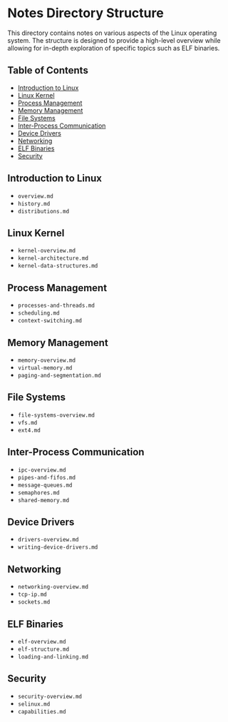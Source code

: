 # Notes Directory Structure

This directory contains notes on various aspects of the Linux operating system. The structure is designed to provide a high-level overview while allowing for in-depth exploration of specific topics such as ELF binaries.

## Table of Contents

- [Introduction to Linux](#introduction-to-linux)
- [Linux Kernel](#linux-kernel)
- [Process Management](#process-management)
- [Memory Management](#memory-management)
- [File Systems](#file-systems)
- [Inter-Process Communication](#inter-process-communication)
- [Device Drivers](#device-drivers)
- [Networking](#networking)
- [ELF Binaries](#elf-binaries)
- [Security](#security)

## Introduction to Linux

- `overview.md`
- `history.md`
- `distributions.md`

## Linux Kernel

- `kernel-overview.md`
- `kernel-architecture.md`
- `kernel-data-structures.md`

## Process Management

- `processes-and-threads.md`
- `scheduling.md`
- `context-switching.md`

## Memory Management

- `memory-overview.md`
- `virtual-memory.md`
- `paging-and-segmentation.md`

## File Systems

- `file-systems-overview.md`
- `vfs.md`
- `ext4.md`

## Inter-Process Communication

- `ipc-overview.md`
- `pipes-and-fifos.md`
- `message-queues.md`
- `semaphores.md`
- `shared-memory.md`

## Device Drivers

- `drivers-overview.md`
- `writing-device-drivers.md`

## Networking

- `networking-overview.md`
- `tcp-ip.md`
- `sockets.md`

## ELF Binaries

- `elf-overview.md`
- `elf-structure.md`
- `loading-and-linking.md`

## Security

- `security-overview.md`
- `selinux.md`
- `capabilities.md`
